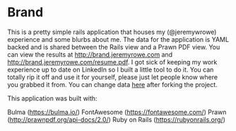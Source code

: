 # Brand

This is a pretty simple rails application that houses my (@jeremywrowe) experience and some blurbs about me. The data for the application is YAML backed and is shared between the Rails view and a Prawn PDF view. You can view the results at http://brand.jeremyrowe.com and http://brand.jeremyrowe.com/resume.pdf. I got sick of keeping my work experience up to date on LinkedIn so I built a little tool to do it. You can totally rip it off and use it for yourself, please just let people know where you grabbed it from. You can change data [here](https://github.com/jeremywrowe/brand/blob/master/app/data/resume.yml) after forking the project.

This application was built with:

Bulma (https://bulma.io/)
FontAwesome (https://fontawesome.com/)
Prawn (http://prawnpdf.org/api-docs/2.0/)
Ruby on Rails (https://rubyonrails.org/)
